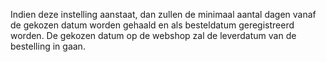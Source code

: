 Indien deze instelling aanstaat, dan zullen de minimaal aantal dagen vanaf de gekozen datum worden gehaald en als besteldatum geregistreerd worden. De gekozen datum op de webshop zal de leverdatum van de bestelling in gaan.